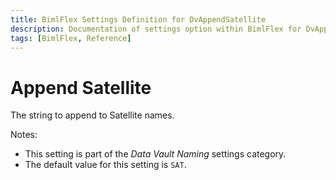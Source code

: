 ```yaml
---
title: BimlFlex Settings Definition for DvAppendSatellite
description: Documentation of settings option within BimlFlex for DvAppendSatellite
tags: [BimlFlex, Reference]
---
```


# Append Satellite

The string to append to Satellite names.

Notes:

* This setting is part of the *Data Vault Naming* settings category.
* The default value for this setting is `SAT`.
